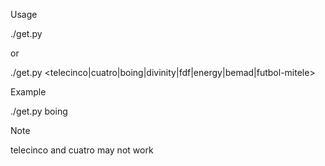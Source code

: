 Usage

./get.py

or

./get.py <telecinco|cuatro|boing|divinity|fdf|energy|bemad|futbol-mitele>

Example

./get.py boing

Note

telecinco and cuatro may not work
